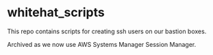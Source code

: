 # whitehat_scripts

This repo contains scripts for creating ssh users on our bastion boxes.

Archived as we now use AWS Systems Manager Session Manager.
